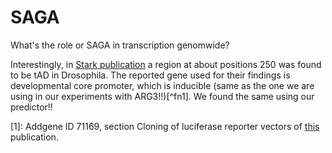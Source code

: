 # SAGA
What's the role or SAGA in transcription genomwide?

Interestingly, in [Stark publication](http://emboj.embopress.org/content/37/16/e98896) a region at about positions 250 was found to be tAD in Drosophila. The reported gene used for their findings is developmental core promoter, which is inducible (same as the one we are using in our experiments with ARG3!!)[^fn1]. 
We found the same using our predictor!!


[1]: Addgene ID 71169, section Cloning of luciferase reporter vectors of [this](https://www.nature.com/articles/nature15545) publication.
